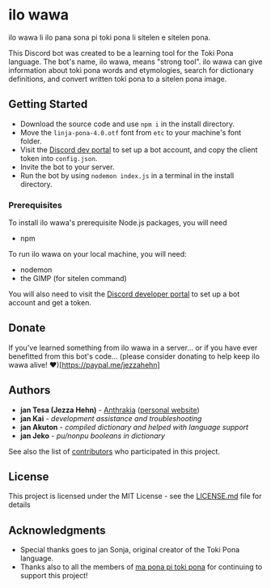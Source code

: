 # ilo wawa

ilo wawa li ilo pana sona pi toki pona li sitelen e sitelen pona.

This Discord bot was created to be a learning tool for the Toki Pona language. The bot's name, ilo wawa, means "strong tool". ilo wawa can give information about toki pona words and etymologies, search for dictionary definitions, and convert written toki pona to a sitelen pona image.

## Getting Started

* Download the source code and use `npm i` in the install directory.
* Move the `linja-pona-4.0.otf` font from `etc` to your machine's font folder.
* Visit the [Discord dev portal](https://discordapp.com/developers/) to set up a bot account, and copy the client token into `config.json`.
* Invite the bot to your server.
* Run the bot by using `nodemon index.js` in a terminal in the install directory.

### Prerequisites

To install ilo wawa's prerequisite Node.js packages, you will need
* npm

To run ilo wawa on your local machine, you will need:
* nodemon
* the GIMP (for sitelen command)

You will also need to visit the [Discord developer portal](https://discordapp.com/developers/) to set up a bot account and get a token.

## Donate

If you've learned something from ilo wawa in a server...
or if you have ever benefitted from this bot's code...
(please consider donating to help keep ilo wawa alive! ❤)[https://paypal.me/jezzahehn]

## Authors

* **jan Tesa (Jezza Hehn)** - [Anthrakia](https://github.com/Anthrakia) ([personal website](https://jezza.net))
* **jan Kai** - *development assistance and troubleshooting*
* **jan Akuton** - *compiled dictionary and helped with language support*
* **jan Jeko** - *pu/nonpu booleans in dictionary*

See also the list of [contributors](https://github.com/your/project/contributors) who participated in this project.

## License

This project is licensed under the MIT License - see the [LICENSE.md](LICENSE.md) file for details

## Acknowledgments

* Special thanks goes to jan Sonja, original creator of the Toki Pona language.
* Thanks also to all the members of [ma pona pi toki pona](https://discord.gg/DyERVCe) for continuing to support this project!
